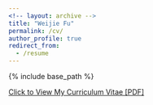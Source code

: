 ```yaml
---
<!-- layout: archive -->
title: "Weijie Fu"
permalink: /cv/
author_profile: true
redirect_from:
  - /resume
---
```


{% include base_path %}

[Click to View My Curriculum Vitae [PDF]](http://fuweijie.github.io/files/CV_WeijieFu.pdf)

<!-- <embed src="http://fuweijie.com/files/CV_WeijieFu" width="650" height="1800" type='application/pdf'> -->
